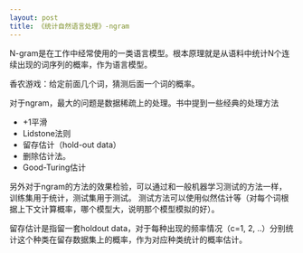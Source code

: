 ```yaml
---
layout: post
title: 《统计自然语言处理》-ngram
---
```


N-gram是在工作中经常使用的一类语言模型。根本原理就是从语料中统计N个连续出现的词序列的概率，作为语言模型。

香农游戏：给定前面几个词，猜测后面一个词的概率。

对于ngram，最大的问题是数据稀疏上的处理。书中提到一些经典的处理方法

* +1平滑
* Lidstone法则
* 留存估计（hold-out data）
* 删除估计法。
* Good-Turing估计

另外对于ngram的方法的效果检验，可以通过和一般机器学习测试的方法一样，训练集用于统计，测试集用于测试。
测试方法可以使用似然估计等（对每个词根据上下文计算概率，哪个模型大，说明那个模型模拟的好）。

留存估计是指留一套holdout data，对于每种出现的频率情况（c=1, 2, ..）分别统计这个种类在留存数据集上的概率，作为对应种类统计的概率估计。





